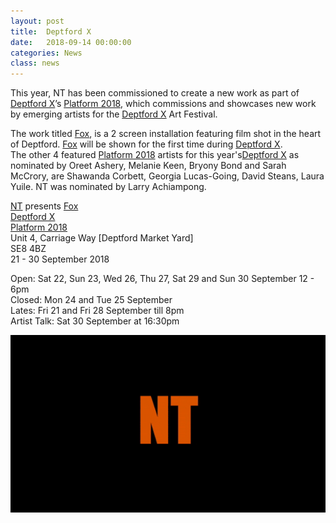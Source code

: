 ```yaml
---
layout: post
title:  Deptford X
date:   2018-09-14 00:00:00
categories: News
class: news
---
```

This year, NT has been commissioned to create a new work as part of <a href="https://deptfordx.org" target="_blank">Deptford X</a>’s <a href="https://deptfordx.org/Platform-2018-1" target="_blank">Platform 2018</a>, which commissions and showcases new work by emerging artists for the <a href="https://deptfordx.org" target="_blank">Deptford X</a> Art Festival.  

The work titled <a href="http://ntpresents.com/work/films/fox" target="_blank">Fox</a>, is a 2 screen installation featuring film shot in the heart of Deptford. <a href="http://ntpresents.com/work/films/fox" target="_blank">Fox</a> will be shown for the first time during <a href="https://deptfordx.org" target="_blank">Deptford X</a>.  
The other 4 featured <a href="https://deptfordx.org/Platform-2018-1" target="_blank">Platform 2018</a> artists for this year's<a href="https://deptfordx.org" target="_blank">Deptford X</a> as nominated by Oreet Ashery, Melanie Keen, Bryony Bond and Sarah McCrory, are Shawanda Corbett, Georgia Lucas-Going, David Steans, Laura Yuile. NT was nominated by Larry Achiampong.

<a href="https://deptfordx.org/NT" target="_blank">NT</a> presents <a href="http://ntpresents.com/work/films/fox" target="_blank">Fox</a>  
<a href="https://deptfordx.org" target="_blank">Deptford X</a>  
<a href="https://deptfordx.org/Platform-2018-1" target="_blank">Platform 2018</a>  
Unit 4, Carriage Way [Deptford Market Yard]  
SE8 4BZ  
21 - 30 September 2018  

Open: Sat 22, Sun 23, Wed 26, Thu 27, Sat 29 and Sun 30 September 12 - 6pm  
Closed: Mon 24 and Tue 25 September  
Lates: Fri 21 and Fri 28 September till 8pm  
Artist Talk: Sat 30 September at 16:30pm  

![Fox image](/assets_posts/NT-Deptford-X.gif)